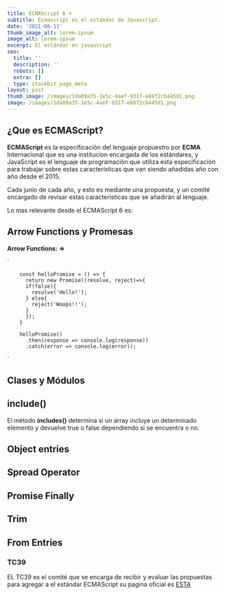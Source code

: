 ```yaml
---
title: ECMAScript 6 +
subtitle: Ecmascript es el estándar de Javascript.
date: '2021-08-11'
thumb_image_alt: lorem-ipsum
image_alt: lorem-ipsum
excerpt: El estándar en javascript
seo:
  title: ''
  description: ''
  robots: []
  extra: []
  type: stackbit_page_meta
layout: post
thumb_image: /images/1da09a35-1e5c-4aef-9317-e88f2cb445d1.png
image: /images/1da09a35-1e5c-4aef-9317-e88f2cb445d1.png
---
```

## ¿Que es ECMAScript?

**ECMAScript** es la especificación del lenguaje propuestro por **ECMA** Internacional que es una institucíon encargada de los estándares, y JavaScript es el lenguaje de programación que utiliza esta especificación para trabajar sobre estas características que van siendo añadidas año con año desde el 2015.

Cada junio de cada año, y esto es mediante una propuesta, y un comité encargado de revisar estas características que se añadirán al lenguaje.

Lo mas relevante desde el ECMAScript 6 es:

## Arrow Functions y Promesas

**Arrow Functions:  =>**


  `

        const helloPromise = () => {
          return new Promise((resolve, reject)=>{
          if(false){
            resolve('Hello!');
          } else{
            reject('Woops!!');
          }
          });
        }

        helloPromise()
          .then(response => console.log(response))
          .catch(error => console.log(error));

  
`
## Clases y Módulos

## include()

El método **includes()** determina si un array incluye un determinado elemento y devuelve true o false dependiendo si se encuentra o no.

## Object entries

## Spread Operator

## Promise Finally

## Trim

## From Entries

### TC39

EL TC39 es el comité que se encarga de recibir y evaluar las propuestas para agregar a el estándar ECMAScript su pagina oficial es [ESTA](https://tc39.es/)
